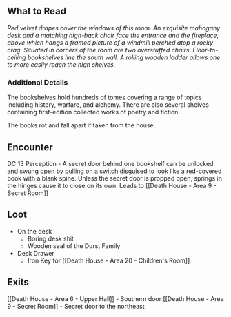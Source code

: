 ## What to Read
*Red velvet drapes cover the windows of this room. An exquisite mahogany desk and a matching high-back chair face the entrance and the fireplace, above which hangs a framed picture of a windmill perched atop a rocky crag. Situated in corners of the room are two overstuffed chairs. Floor-to-ceiling bookshelves line the south wall.
A rolling wooden ladder allows one to more easily reach the high shelves.*

### Additional Details
The bookshelves hold hundreds of tomes covering a range of topics including history, warfare, and alchemy. There are also several shelves containing first-edition collected works of poetry and fiction.

The books rot and fall apart if taken from the house.

## Encounter
DC 13 Perception - A secret door behind one bookshelf can be unlocked
and swung open by pulling on a switch disguised to look like a red-covered book with a blank spine. Unless the secret door is propped open, springs in the hinges cause it to close on its own. Leads to [[Death House - Area 9 - Secret Room]]

## Loot
- On the desk
	- Boring desk shit
	- Wooden seal of the Durst Family
- Desk Drawer 
	- Iron Key for [[Death House - Area 20 - Children's Room]]

## Exits
[[Death House - Area 6 - Upper Hall]] - Southern door
[[Death House - Area 9 - Secret Room]] - Secret door to the northeast
